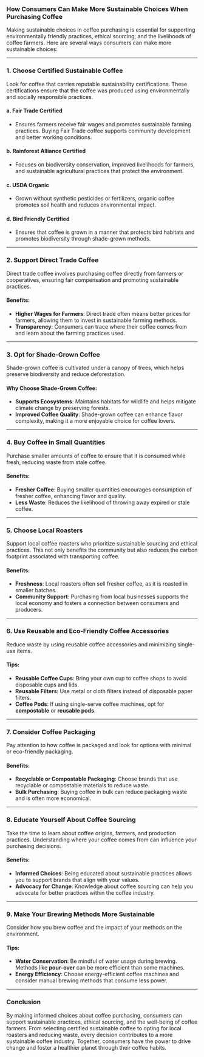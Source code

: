### How Consumers Can Make More Sustainable Choices When Purchasing Coffee

Making sustainable choices in coffee purchasing is essential for supporting environmentally friendly practices, ethical sourcing, and the livelihoods of coffee farmers. Here are several ways consumers can make more sustainable choices:

---

### 1. **Choose Certified Sustainable Coffee**

Look for coffee that carries reputable sustainability certifications. These certifications ensure that the coffee was produced using environmentally and socially responsible practices.

#### a. **Fair Trade Certified**
- Ensures farmers receive fair wages and promotes sustainable farming practices. Buying Fair Trade coffee supports community development and better working conditions.

#### b. **Rainforest Alliance Certified**
- Focuses on biodiversity conservation, improved livelihoods for farmers, and sustainable agricultural practices that protect the environment.

#### c. **USDA Organic**
- Grown without synthetic pesticides or fertilizers, organic coffee promotes soil health and reduces environmental impact.

#### d. **Bird Friendly Certified**
- Ensures that coffee is grown in a manner that protects bird habitats and promotes biodiversity through shade-grown methods.

---

### 2. **Support Direct Trade Coffee**

Direct trade coffee involves purchasing coffee directly from farmers or cooperatives, ensuring fair compensation and promoting sustainable practices.

#### Benefits:
- **Higher Wages for Farmers**: Direct trade often means better prices for farmers, allowing them to invest in sustainable farming methods.
- **Transparency**: Consumers can trace where their coffee comes from and learn about the farming practices used.

---

### 3. **Opt for Shade-Grown Coffee**

Shade-grown coffee is cultivated under a canopy of trees, which helps preserve biodiversity and reduce deforestation.

#### Why Choose Shade-Grown Coffee:
- **Supports Ecosystems**: Maintains habitats for wildlife and helps mitigate climate change by preserving forests.
- **Improved Coffee Quality**: Shade-grown coffee can enhance flavor complexity, making it a more enjoyable choice for coffee lovers.

---

### 4. **Buy Coffee in Small Quantities**

Purchase smaller amounts of coffee to ensure that it is consumed while fresh, reducing waste from stale coffee.

#### Benefits:
- **Fresher Coffee**: Buying smaller quantities encourages consumption of fresher coffee, enhancing flavor and quality.
- **Less Waste**: Reduces the likelihood of throwing away expired or stale coffee.

---

### 5. **Choose Local Roasters**

Support local coffee roasters who prioritize sustainable sourcing and ethical practices. This not only benefits the community but also reduces the carbon footprint associated with transporting coffee.

#### Benefits:
- **Freshness**: Local roasters often sell fresher coffee, as it is roasted in smaller batches.
- **Community Support**: Purchasing from local businesses supports the local economy and fosters a connection between consumers and producers.

---

### 6. **Use Reusable and Eco-Friendly Coffee Accessories**

Reduce waste by using reusable coffee accessories and minimizing single-use items.

#### Tips:
- **Reusable Coffee Cups**: Bring your own cup to coffee shops to avoid disposable cups and lids.
- **Reusable Filters**: Use metal or cloth filters instead of disposable paper filters.
- **Coffee Pods**: If using single-serve coffee machines, opt for **compostable** or **reusable pods**.

---

### 7. **Consider Coffee Packaging**

Pay attention to how coffee is packaged and look for options with minimal or eco-friendly packaging.

#### Benefits:
- **Recyclable or Compostable Packaging**: Choose brands that use recyclable or compostable materials to reduce waste.
- **Bulk Purchasing**: Buying coffee in bulk can reduce packaging waste and is often more economical.

---

### 8. **Educate Yourself About Coffee Sourcing**

Take the time to learn about coffee origins, farmers, and production practices. Understanding where your coffee comes from can influence your purchasing decisions.

#### Benefits:
- **Informed Choices**: Being educated about sustainable practices allows you to support brands that align with your values.
- **Advocacy for Change**: Knowledge about coffee sourcing can help you advocate for better practices within the coffee industry.

---

### 9. **Make Your Brewing Methods More Sustainable**

Consider how you brew coffee and the impact of your methods on the environment.

#### Tips:
- **Water Conservation**: Be mindful of water usage during brewing. Methods like **pour-over** can be more efficient than some machines.
- **Energy Efficiency**: Choose energy-efficient coffee machines and consider manual brewing methods that consume less power.

---

### Conclusion

By making informed choices about coffee purchasing, consumers can support sustainable practices, ethical sourcing, and the well-being of coffee farmers. From selecting certified sustainable coffee to opting for local roasters and reducing waste, every decision contributes to a more sustainable coffee industry. Together, consumers have the power to drive change and foster a healthier planet through their coffee habits.